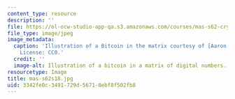 ```yaml
---
content_type: resource
description: ''
file: https://ol-ocw-studio-app-qa.s3.amazonaws.com/courses/mas-s62-cryptocurrency-engineering-and-design-spring-2018/3342fe0c3491729d56718ebf8f502fb8_mas-s62s18.jpg
file_type: image/jpeg
image_metadata:
  caption: 'Illustration of a Bitcoin in the matrix courtesy of [Aaron J. Olson](https://pixabay.com/illustrations/bitcoin-crypto-money-blockchain-3767104/).
    License: CC0.'
  credit: ''
  image-alt: Illustration of a bitcoin in a matrix of digital numbers.
resourcetype: Image
title: mas-s62s18.jpg
uid: 3342fe0c-3491-729d-5671-8ebf8f502fb8
---
```

